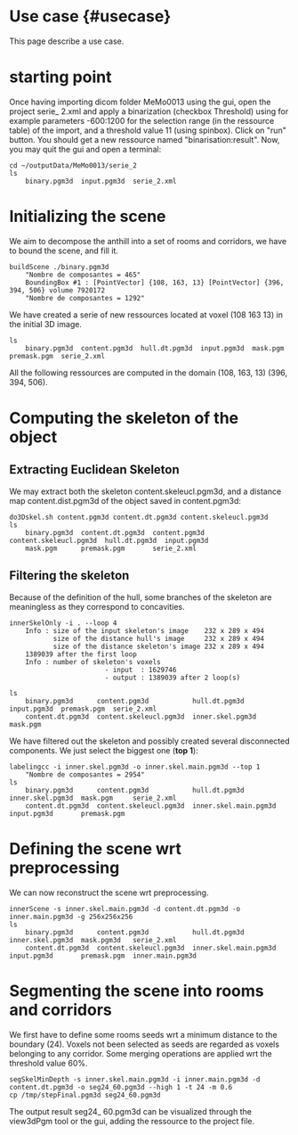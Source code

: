 Use case {#usecase}
========
This page describe a use case.

# starting point
Once having importing dicom folder MeMo0013 using the gui, open the project serie_ 2.xml and apply a 
binarization (checkbox Threshold) using for example parameters -600:1200 for the selection range (in the ressource table) of the import,
and a threshold value 11 (using spinbox). Click on "run" button. You should get a new ressource named "binarisation:result".
Now, you may quit the gui and open a terminal:
~~~
cd ~/outputData/MeMo0013/serie_2
ls
	binary.pgm3d  input.pgm3d  serie_2.xml
~~~

# Initializing the scene
We aim to decompose the anthill into a set of rooms and corridors, we have to bound the scene, and fill it.
~~~
buildScene ./binary.pgm3d
	"Nombre de composantes = 465" 
	BoundingBox #1 : [PointVector] {108, 163, 13} [PointVector] {396, 394, 506} volume 7920172
	"Nombre de composantes = 1292" 

~~~
We have created a serie of new ressources located at voxel (108 163 13) in the initial 3D image.
~~~
ls
	binary.pgm3d  content.pgm3d  hull.dt.pgm3d  input.pgm3d  mask.pgm  premask.pgm  serie_2.xml
~~~
All the following ressources are computed in the domain (108, 163, 13) (396, 394, 506).

# Computing the skeleton of the object
## Extracting Euclidean Skeleton
We may extract both the skeleton content.skeleucl.pgm3d, and a distance map content.dist.pgm3d of the object saved in content.pgm3d:
~~~
do3Dskel.sh content.pgm3d content.dt.pgm3d content.skeleucl.pgm3d
ls
	binary.pgm3d  content.dt.pgm3d  content.pgm3d  content.skeleucl.pgm3d  hull.dt.pgm3d  input.pgm3d  
	mask.pgm      premask.pgm       serie_2.xml
~~~

## Filtering the skeleton
Because of the definition of the hull, some branches of the skeleton are meaningless as they correspond to concavities.
~~~
innerSkelOnly -i . --loop 4
	Info : size of the input skeleton's image    232 x 289 x 494
	       size of the distance hull's image     232 x 289 x 494
	       size of the distance skeleton's image 232 x 289 x 494
	1389039 after the first loop
	Info : number of skeleton's voxels
	                    - input  : 1629746
	                    - output : 1389039 after 2 loop(s)

ls
	binary.pgm3d      content.pgm3d           hull.dt.pgm3d     input.pgm3d  premask.pgm  serie_2.xml
	content.dt.pgm3d  content.skeleucl.pgm3d  inner.skel.pgm3d  mask.pgm

~~~
We have filtered out the skeleton and possibly created several disconnected components. We just select the biggest one (**top 1**):
~~~
labelingcc -i inner.skel.pgm3d -o inner.skel.main.pgm3d --top 1
	"Nombre de composantes = 2954"
ls
	binary.pgm3d      content.pgm3d           hull.dt.pgm3d          inner.skel.pgm3d  mask.pgm		serie_2.xml
	content.dt.pgm3d  content.skeleucl.pgm3d  inner.skel.main.pgm3d  input.pgm3d       premask.pgm

~~~
# Defining the scene wrt preprocessing
We can now reconstruct the scene wrt preprocessing.
~~~
innerScene -s inner.skel.main.pgm3d -d content.dt.pgm3d -o inner.main.pgm3d -g 256x256x256
ls
	binary.pgm3d      content.pgm3d           hull.dt.pgm3d          inner.skel.pgm3d  mask.pgm3d   serie_2.xml
	content.dt.pgm3d  content.skeleucl.pgm3d  inner.skel.main.pgm3d	 input.pgm3d       premask.pgm  inner.main.pgm3d
~~~
# Segmenting the scene into rooms and corridors
We first have to define some rooms seeds wrt a minimum distance to the boundary (24).
Voxels not been selected as seeds are regarded as voxels belonging to any corridor.
Some merging operations are applied wrt the threshold value 60%.
~~~
segSkelMinDepth -s inner.skel.main.pgm3d -i inner.main.pgm3d -d content.dt.pgm3d -o seg24_60.pgm3d --high 1 -t 24 -m 0.6
cp /tmp/stepFinal.pgm3d seg24_60.pgm3d
~~~
The output result seg24_ 60.pgm3d can be visualized through the view3dPgm tool or the gui, adding the ressource to the project file.

